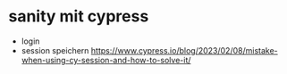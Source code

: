 # sanity mit cypress
- login
- session speichern
https://www.cypress.io/blog/2023/02/08/mistake-when-using-cy-session-and-how-to-solve-it/